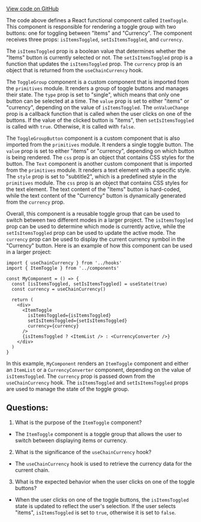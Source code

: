 [View code on GitHub](zoo-labs/zoo/blob/master/ui/src/modal/sweep/ItemToggle.tsx)

The code above defines a React functional component called `ItemToggle`. This component is responsible for rendering a toggle group with two buttons: one for toggling between "Items" and "Currency". The component receives three props: `isItemsToggled`, `setIsItemsToggled`, and `currency`. 

The `isItemsToggled` prop is a boolean value that determines whether the "Items" button is currently selected or not. The `setIsItemsToggled` prop is a function that updates the `isItemsToggled` prop. The `currency` prop is an object that is returned from the `useChainCurrency` hook. 

The `ToggleGroup` component is a custom component that is imported from the `primitives` module. It renders a group of toggle buttons and manages their state. The `type` prop is set to "single", which means that only one button can be selected at a time. The `value` prop is set to either "items" or "currency", depending on the value of `isItemsToggled`. The `onValueChange` prop is a callback function that is called when the user clicks on one of the buttons. If the value of the clicked button is "items", then `setIsItemsToggled` is called with `true`. Otherwise, it is called with `false`.

The `ToggleGroupButton` component is a custom component that is also imported from the `primitives` module. It renders a single toggle button. The `value` prop is set to either "items" or "currency", depending on which button is being rendered. The `css` prop is an object that contains CSS styles for the button. The `Text` component is another custom component that is imported from the `primitives` module. It renders a text element with a specific style. The `style` prop is set to "subtitle2", which is a predefined style in the `primitives` module. The `css` prop is an object that contains CSS styles for the text element. The text content of the "Items" button is hard-coded, while the text content of the "Currency" button is dynamically generated from the `currency` prop.

Overall, this component is a reusable toggle group that can be used to switch between two different modes in a larger project. The `isItemsToggled` prop can be used to determine which mode is currently active, while the `setIsItemsToggled` prop can be used to update the active mode. The `currency` prop can be used to display the current currency symbol in the "Currency" button. Here is an example of how this component can be used in a larger project:

```
import { useChainCurrency } from '../hooks'
import { ItemToggle } from '../components'

const MyComponent = () => {
  const [isItemsToggled, setIsItemsToggled] = useState(true)
  const currency = useChainCurrency()

  return (
    <div>
      <ItemToggle
        isItemsToggled={isItemsToggled}
        setIsItemsToggled={setIsItemsToggled}
        currency={currency}
      />
      {isItemsToggled ? <ItemList /> : <CurrencyConverter />}
    </div>
  )
}
```

In this example, `MyComponent` renders an `ItemToggle` component and either an `ItemList` or a `CurrencyConverter` component, depending on the value of `isItemsToggled`. The `currency` prop is passed down from the `useChainCurrency` hook. The `isItemsToggled` and `setIsItemsToggled` props are used to manage the state of the toggle group.
## Questions: 
 1. What is the purpose of the `ItemToggle` component?
- The `ItemToggle` component is a toggle group that allows the user to switch between displaying items or currency.

2. What is the significance of the `useChainCurrency` hook?
- The `useChainCurrency` hook is used to retrieve the currency data for the current chain.

3. What is the expected behavior when the user clicks on one of the toggle buttons?
- When the user clicks on one of the toggle buttons, the `isItemsToggled` state is updated to reflect the user's selection. If the user selects "items", `isItemsToggled` is set to `true`, otherwise it is set to `false`.